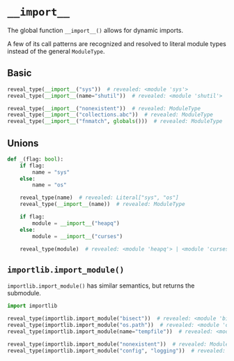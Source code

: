 # `__import__`

The global function `__import__()` allows for dynamic imports.

A few of its call patterns are recognized and resolved to literal module types instead of the
general `ModuleType`.

## Basic

```py
reveal_type(__import__("sys"))  # revealed: <module 'sys'>
reveal_type(__import__(name="shutil"))  # revealed: <module 'shutil'>

reveal_type(__import__("nonexistent"))  # revealed: ModuleType
reveal_type(__import__("collections.abc"))  # revealed: ModuleType
reveal_type(__import__("fnmatch", globals()))  # revealed: ModuleType
```

## Unions

```py
def _(flag: bool):
    if flag:
        name = "sys"
    else:
        name = "os"

    reveal_type(name)  # revealed: Literal["sys", "os"]
    reveal_type(__import__(name))  # revealed: ModuleType

    if flag:
        module = __import__("heapq")
    else:
        module = __import__("curses")

    reveal_type(module)  # revealed: <module 'heapq'> | <module 'curses'>
```

## `importlib.import_module()`

`importlib.import_module()` has similar semantics, but returns the submodule.

```py
import importlib

reveal_type(importlib.import_module("bisect"))  # revealed: <module 'bisect'>
reveal_type(importlib.import_module("os.path"))  # revealed: <module 'os.path'>
reveal_type(importlib.import_module(name="tempfile"))  # revealed: <module 'tempfile'>

reveal_type(importlib.import_module("nonexistent"))  # revealed: ModuleType
reveal_type(importlib.import_module("config", "logging"))  # revealed: ModuleType
```
